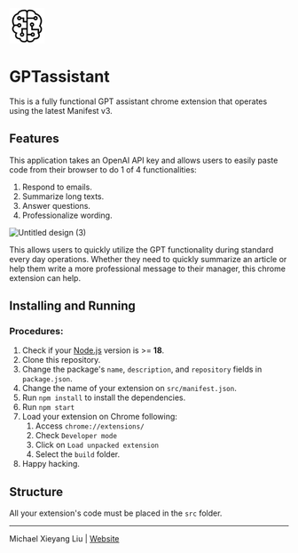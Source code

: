 <img src="src/assets/img/icon-128.png" width="64"/>

# GPTassistant

This is a fully functional GPT assistant chrome extension that operates using the latest Manifest v3.

## Features

This application takes an OpenAI API key and allows users to easily paste code from their browser to do 1 of 4 functionalities:
1) Respond to emails.
2) Summarize long texts.
3) Answer questions.
4) Professionalize wording.

![Untitled design (3)](https://github.com/gastrader/GPTextension/assets/37260212/16cbfaf8-9a26-4517-ab98-bdcd35e677c5)

This allows users to quickly utilize the GPT functionality during standard every day operations. Whether they need to quickly summarize an article or help them write a more professional message to their manager, this chrome extension can help.



## Installing and Running

### Procedures:

1. Check if your [Node.js](https://nodejs.org/) version is >= **18**.
2. Clone this repository.
3. Change the package's `name`, `description`, and `repository` fields in `package.json`.
4. Change the name of your extension on `src/manifest.json`.
5. Run `npm install` to install the dependencies.
6. Run `npm start`
7. Load your extension on Chrome following:
   1. Access `chrome://extensions/`
   2. Check `Developer mode`
   3. Click on `Load unpacked extension`
   4. Select the `build` folder.
8. Happy hacking.

## Structure

All your extension's code must be placed in the `src` folder.



---

Michael Xieyang Liu | [Website](https://lxieyang.github.io)
